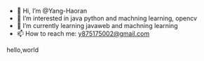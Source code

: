 - 👋 Hi, I’m @Yang-Haoran
- 👀 I’m interested in java python and machning learning, opencv
- 🌱 I’m currently learning javaweb and machning learning
- 📫 How to reach me: y875175002@gmail.com
<!---
Yang-Haoran/Yang-Haoran is a ✨ special ✨ repository because its `README.md` (this file) appears on your GitHub profile.
You can click the Preview link to take a look at your changes.
--->

   
   
   hello,world
